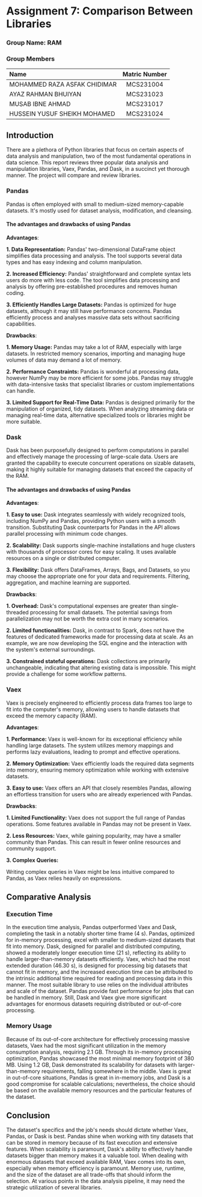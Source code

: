 # Assignment 7: Comparison Between Libraries 

### Group Name: RAM

### Group Members
| Name                             | Matric Number |
| :------------------------------- | :-------------:|
|MOHAMMED RAZA ASFAK CHIDIMAR | MCS231004|
|AYAZ RAHMAN BHUIYAN |MCS231023 |
|MUSAB IBNE AHMAD  |MCS231017 |
|HUSSEIN YUSUF SHEIKH MOHAMED |MCS231024 |

## Introduction

There are a plethora of Python libraries that focus on certain aspects of data analysis and manipulation, two of the most fundamental operations in data science. This report reviews three popular data analysis and manipulation libraries, Vaex, Pandas, and Dask, in a succinct yet thorough manner. The project will compare and review libraries.


### Pandas

Pandas is often employed with small to medium-sized memory-capable datasets. It's mostly used for dataset analysis, modification, and cleansing.


#### The advantages and drawbacks of using Pandas

**Advantages**:

**1. Data Representation:**
Pandas' two-dimensional DataFrame object simplifies data processing and analysis. The tool supports several data types and has easy indexing and column manipulation.


**2. Increased Efficiency:**
Pandas' straightforward and complete syntax lets users do more with less code. The tool simplifies data processing and analysis by offering pre-established procedures and removes human coding.


**3. Efficiently Handles Large Datasets:**
Pandas is optimized for huge datasets, although it may still have performance concerns. Pandas efficiently process and analyses massive data sets without sacrificing capabilities.


**Drawbacks**:

**1. Memory Usage:**
Pandas may take a lot of RAM, especially with large datasets. In restricted memory scenarios, importing and managing huge volumes of data may demand a lot of memory.


**2. Performance Constraints:**
Pandas is wonderful at processing data, however NumPy may be more efficient for some jobs. Pandas may struggle with data-intensive tasks that specialist libraries or custom implementations can handle.


**3. Limited Support for Real-Time Data:**
Pandas is designed primarily for the manipulation of organized, tidy datasets. When analyzing streaming data or managing real-time data, alternative specialized tools or libraries might be more suitable.


### Dask

Dask has been purposefully designed to perform computations in parallel and effectively manage the processing of large-scale data. Users are granted the capability to execute concurrent operations on sizable datasets, making it highly suitable for managing datasets that exceed the capacity of the RAM.


#### The advantages and drawbacks of using Pandas

**Advantages**:

**1. Easy to use:**
Dask integrates seamlessly with widely recognized tools, including NumPy and Pandas, providing Python users with a smooth transition. Substituting Dask counterparts for Pandas in the API allows parallel processing with minimum code changes.


**2. Scalability:** 
Dask supports single-machine installations and huge clusters with thousands of processor cores for easy scaling. It uses available resources on a single or distributed computer.


**3. Flexibility:**
Dask offers DataFrames, Arrays, Bags, and Datasets, so you may choose the appropriate one for your data and requirements. Filtering, aggregation, and machine learning are supported.


**Drawbacks**:

**1. Overhead:**
Dask's computational expenses are greater than single-threaded processing for small datasets. The potential savings from parallelization may not be worth the extra cost in many scenarios.


**2. Limited functionalities:** 
Dask, in contrast to Spark, does not have the features of dedicated frameworks made for processing data at scale. As an example, we are now developing the SQL engine and the interaction with the system's external surroundings.


**3. Constrained stateful operations:** 
Dask collections are primarily unchangeable, indicating that altering existing data is impossible. This might provide a challenge for some workflow patterns.


### Vaex

Vaex is precisely engineered to efficiently process data frames too large to fit into the computer's memory, allowing users to handle datasets that exceed the memory capacity (RAM).

**Advantages**:

**1. Performance:**
Vaex is well-known for its exceptional efficiency while handling large datasets. The system utilizes memory mappings and performs lazy evaluations, leading to prompt and effective operations.


**2. Memory Optimization:**
Vaex efficiently loads the required data segments into memory, ensuring memory optimization while working with extensive datasets.


**3. Easy to use:**
Vaex offers an API that closely resembles Pandas, allowing an effortless transition for users who are already experienced with Pandas.


**Drawbacks**:

**1. Limited Functionality:**
Vaex does not support the full range of Pandas operations. Some features available in Pandas may not be present in Vaex.

**2. Less Resources:**
Vaex, while gaining popularity, may have a smaller community than Pandas. This can result in fewer online resources and community support.

**3. Complex Queries:**

Writing complex queries in Vaex might be less intuitive compared to Pandas, as Vaex relies heavily on expressions.


## Comparative Analysis

### Execution Time

In the execution time analysis, Pandas outperformed Vaex and Dask, completing the task in a notably shorter time frame (4 s). Pandas, optimized for in-memory processing, excel with smaller to medium-sized datasets that fit into memory. Dask, designed for parallel and distributed computing, showed a moderately longer execution time (21 s), reflecting its ability to handle larger-than-memory datasets efficiently. Vaex, which had the most extended duration (46.30 s), is designed for processing big datasets that cannot fit in memory, and the increased execution time can be attributed to the intrinsic additional time required for reading and processing data in this manner. The most suitable library to use relies on the individual attributes and scale of the dataset. Pandas provide fast performance for jobs that can be handled in memory. Still, Dask and Vaex give more significant advantages for enormous datasets requiring distributed or out-of-core processing.


### Memory Usage

Because of its out-of-core architecture for effectively processing massive datasets, Vaex had the most significant utilization in the memory consumption analysis, requiring 2.1 GB. Through its in-memory processing optimization, Pandas showcased the most minimal memory footprint of 380 MB. Using 1.2 GB, Dask demonstrated its scalability for datasets with larger-than-memory requirements, falling somewhere in the middle. Vaex is great in out-of-core situations, Pandas is great in in-memory jobs, and Dask is a good compromise for scalable calculations; nevertheless, the choice should be based on the available memory resources and the particular features of the dataset.


## Conclusion

The dataset's specifics and the job's needs should dictate whether Vaex, Pandas, or Dask is best. Pandas shine when working with tiny datasets that can be stored in memory because of its fast execution and extensive features. When scalability is paramount, Dask's ability to effectively handle datasets bigger than memory makes it a valuable tool. When dealing with enormous datasets that exceed available RAM, Vaex comes into its own, especially when memory efficiency is paramount. Memory use, runtime, and the size of the dataset are all trade-offs that should inform the selection. At various points in the data analysis pipeline, it may need the strategic utilization of several libraries.


